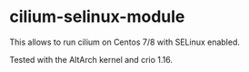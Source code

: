 # cilium-selinux-module

This allows to run cilium on Centos 7/8 with SELinux enabled.

Tested with the AltArch kernel and crio 1.16.
